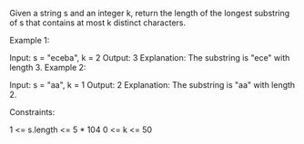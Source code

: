 Given a string s and an integer k, return the length of the longest 
substring
 of s that contains at most k distinct characters.

 

Example 1:

Input: s = "eceba", k = 2
Output: 3
Explanation: The substring is "ece" with length 3.
Example 2:

Input: s = "aa", k = 1
Output: 2
Explanation: The substring is "aa" with length 2.
 

Constraints:

1 <= s.length <= 5 * 104
0 <= k <= 50
